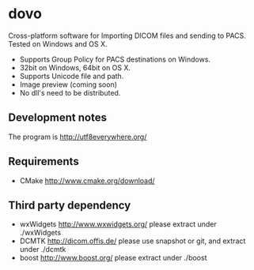 # dovo
Cross-platform software for Importing DICOM files and sending to PACS. Tested on Windows and OS X.

- Supports Group Policy for PACS destinations on Windows.
- 32bit on Windows, 64bit on OS X.
- Supports Unicode file and path.
- Image preview (coming soon)
- No dll's need to be distributed.

## Development notes
The program is http://utf8everywhere.org/

## Requirements
- CMake http://www.cmake.org/download/

## Third party dependency
- wxWidgets http://www.wxwidgets.org/ please extract under ./wxWidgets
- DCMTK http://dicom.offis.de/ please use snapshot or git, and extract under ./dcmtk
- boost http://www.boost.org/ please extract under ./boost
 